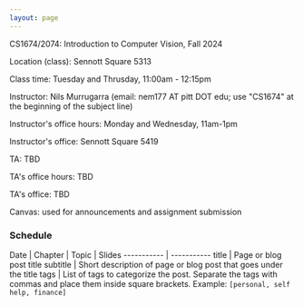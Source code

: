 ```yaml
---
layout: page
---
```


CS1674/2074: Introduction to Computer Vision, Fall 2024

Location (class): Sennott Square 5313

Class time: Tuesday and Thrusday, 11:00am - 12:15pm

Instructor: Nils Murrugarra (email: nem177 AT pitt DOT edu; use "CS1674" at the beginning of the subject line)

Instructor's office hours: Monday and Wednesday, 11am-1pm

Instructor's office: Sennott Square 5419

TA: TBD

TA's office hours: TBD

TA's office: TBD

Canvas: used for announcements and assignment submission

### Schedule

Date   | Chapter | Topic | Slides
----------- | -----------
title       | Page or blog post title
subtitle    | Short description of page or blog post that goes under the title
tags        | List of tags to categorize the post. Separate the tags with commas and place them inside square brackets. Example: `[personal, self help, finance]`
